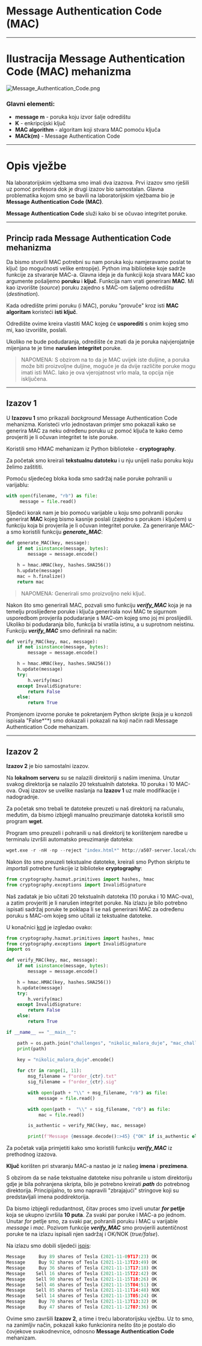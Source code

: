 # Message Authentication Code (MAC)

---

# Ilustracija Message Authentication Code (MAC) mehanizma

![Message_Authentication_Code.png](/Images/Message_Authentication_Code.png)

### Glavni elementi:

- **message m** - poruka koju izvor šalje odredištu
- **K** - enkripcijski ključ
- **MAC algorithm** - algoritam koji stvara MAC pomoću ključa
- **MACk(m)** - Message Authentication Code

---

# Opis vježbe

Na laboratorijskim vježbama smo imali dva izazova. Prvi izazov smo rješili uz pomoć profesora dok je drugi izazov bio samostalan. Glavna problematika kojom smo se bavili na laboratorijskim vježbama bio je **Message Authentication Code (MAC)**.

**Message Authentication Code** služi kako bi se očuvao integritet poruke.

---

## Princip rada Message Authentication Code mehanizma

Da bismo stvorili MAC potrebni su nam poruka koju namjeravamo poslat te ključ (po mogućnosti velike entropije). Python ima biblioteke koje sadrže funkcije za stvaranje MAC-a. Glavna ideja je da funkciji koja stvara MAC kao argumente pošaljemo **poruku** i **ključ**. Funkcija nam vrati generirani **MAC**. Mi kao izvorište (*source*) poruku zajedno s MAC-om šaljemo odredištu (*destination*).

Kada odredište primi poruku (i MAC), poruku "provuče" kroz isti **MAC algoritam** koristeći **isti ključ**.

Odredište ovime kreira vlastiti MAC kojeg će **usporediti** s onim kojeg smo mi, kao izvorište, poslali.

Ukoliko ne bude podudaranja, odredište će znati da je poruka najvjerojatnije mijenjana te je time **narušen integritet** poruke.

> NAPOMENA: S obzirom na to da je MAC uvijek iste duljine, a poruka može biti proizvoljne duljine, moguće je da dvije različite poruke mogu imati isti MAC. Iako je ova vjerojatnost vrlo mala, ta opcija nije isključena.
> 

---

## Izazov 1

U **Izazovu 1** smo prikazali *background* Message Authentication Code mehanizma. Koristeći vrlo jednostavan primjer smo pokazali kako se generira MAC za neku određenu poruku uz pomoć ključa te kako ćemo provjeriti je li očuvan integritet te iste poruke.

Koristili smo HMAC mehanizam iz Python biblioteke - **cryptography**.

Za početak smo kreirali **tekstualnu datoteku** i u nju unijeli našu poruku koju želimo zaštititi.

Pomoću sljedećeg bloka koda smo sadržaj naše poruke pohranili u varijablu:

```python
with open(filename, "rb") as file:
     message = file.read()
```

Sljedeći korak nam je bio pomoću varijable u koju smo pohranili poruku generirat **MAC** kojeg bismo kasnije poslali (zajedno s porukom i ključem) u funkciju koja bi provjerila je li očuvan integritet poruke. Za generiranje MAC-a smo koristili funkciju ***generate_MAC***:

```python
def generate_MAC(key, message):
    if not isinstance(message, bytes):
        message = message.encode()

    h = hmac.HMAC(key, hashes.SHA256())
    h.update(message)
    mac = h.finalize()
    return mac
```

> NAPOMENA: Generirali smo proizvoljno neki ključ.
> 

Nakon što smo generirali MAC, pozvali smo funkciju ***verify_MAC*** koja je na temelju proslijeđene poruke i ključa generirala novi MAC te sigurnom usporedbom provjerila podudaranje s MAC-om kojeg smo joj mi proslijedili. Ukoliko bi podudaranja bilo, funkcija bi vratila istinu, a u suprotnom neistinu. Funkciju ***verify_MAC*** smo definirali na način:

```python
def verify_MAC(key, mac, message):
    if not isinstance(message, bytes):
        message = message.encode()

    h = hmac.HMAC(key, hashes.SHA256())
    h.update(message)
    try:
        h.verify(mac)
    except InvalidSignature:
        return False
    else:
        return True
```

Promjenom izvorne poruke te pokretanjem Python skripte (koja je u konzoli ispisala "False*"*) smo dokazali i pokazali na koji način radi Message Authentication Code mehanizam.

---

## Izazov 2

**Izazov 2** je bio samostalni izazov.

Na **lokalnom serveru** su se nalazili direktoriji s našim imenima. Unutar svakog direktorija se nalazilo 20 tekstualnih datoteka. 10 poruka i 10 MAC-ova. Ovaj izazov se uvelike naslanja na **Izazov 1** uz male modifikacije i nadogradnje.

Za početak smo trebali te datoteke preuzeti u naš direktorij na računalu, međutim, da bismo izbjegli manualno preuzimanje datoteka koristili smo program **wget**.

Program smo preuzeli i pohranili u naš direktorij te korištenjem naredbe u terminalu izvršili automatsko preuzimanje datoteka:

```python
wget.exe -r -nH -np --reject "index.html*" http://a507-server.local/challenges/nikolic_malora_duje/
```

Nakon što smo preuzeli tekstualne datoteke, kreirali smo Python skriptu te *importali* potrebne funkcije iz biblioteke **cryptography**:

```python
from cryptography.hazmat.primitives import hashes, hmac
from cryptography.exceptions import InvalidSignature
```

Naš zadatak je bio učitati 20 tekstualnih datoteka (10 poruka i 10 MAC-ova), a zatim provjeriti je li narušen integritet poruke. Na izlazu je bilo potrebno ispisati sadržaj poruke te poklapa li se naš generirani MAC za određenu poruku s MAC-om kojeg smo učitali iz tekstualne datoteke.

U konačnici [kod](https://github.com/nduje/Sigurnost-ra-unala-i-podataka/blob/main/Vje%C5%BEba%203/izazov.py) je izgledao ovako:

```python
from cryptography.hazmat.primitives import hashes, hmac
from cryptography.exceptions import InvalidSignature
import os

def verify_MAC(key, mac, message):
    if not isinstance(message, bytes):
        message = message.encode()

    h = hmac.HMAC(key, hashes.SHA256())
    h.update(message)
    try:
        h.verify(mac)
    except InvalidSignature:
        return False
    else:
        return True

if __name__ == "__main__":

    path = os.path.join("challenges", "nikolic_malora_duje", "mac_challenge")
    print(path)

    key = "nikolic_malora_duje".encode()
    
    for ctr in range(1, 11):
        msg_filename = f"order_{ctr}.txt"
        sig_filename = f"order_{ctr}.sig"

        with open(path + "\\" + msg_filename, "rb") as file:
            message = file.read()

        with open(path +  "\\" + sig_filename, "rb") as file:
            mac = file.read()

        is_authentic = verify_MAC(key, mac, message)

        print(f'Message {message.decode():>45} {"OK" if is_authentic else "NOK":<6}')
```

Za početak valja primjetiti kako smo koristili funkciju ***verify_MAC*** iz prethodnog izazova.

**Ključ** korišten pri stvaranju MAC-a nastao je iz našeg **imena** i **prezimena**.

S obzirom da se naše tekstualne datoteke nisu pohranile u istom direktoriju gdje je bila pohranjena skripta, bilo je potrebno kreirati ***path*** do potrebnog direktorija. Principijalno, to smo napravili "zbrajajući" stringove koji su predstavljali imena poddirektorija.

Da bismo izbjegli redudantnost, čitav proces smo izveli unutar ***for* petlje** koja se ukupno izvršila **10 puta**. Za svaki par poruke i MAC-a po jednom. Unutar *for* petlje smo, za svaki par, pohranili poruku i MAC u varijable *message* i *mac*. Pozivom funkcije ***verify_MAC*** smo provjerili autentičnost poruke te na izlazu ispisali njen sadržaj i OK/NOK (*true/false*).

Na izlazu smo dobili sljedeći [ispis](https://github.com/nduje/Sigurnost-ra-unala-i-podataka/blob/main/Vje%C5%BEba%203/ispis_izazova.txt):

```python
Message     Buy 89 shares of Tesla (2021-11-09T17:23) OK
Message     Buy 92 shares of Tesla (2021-11-13T23:49) OK
Message     Buy 36 shares of Tesla (2021-11-13T17:18) OK
Message    Sell 16 shares of Tesla (2021-11-15T22:42) OK
Message    Sell 90 shares of Tesla (2021-11-15T18:26) OK
Message    Sell 46 shares of Tesla (2021-11-15T04:51) OK
Message    Sell 85 shares of Tesla (2021-11-11T14:48) NOK
Message    Sell 14 shares of Tesla (2021-11-13T05:24) OK
Message     Buy 70 shares of Tesla (2021-11-13T13:32) OK
Message     Buy 47 shares of Tesla (2021-11-12T07:36) OK
```

Ovime smo završili **Izazov 2**, a time i treću laboratorijsku vježbu. Uz to smo, na zanimljiv način, pokazali kako funkcionira nešto što je postalo dio čovjekove svakodnevnice, odnosno **Message Authentication Code** mehanizam.
